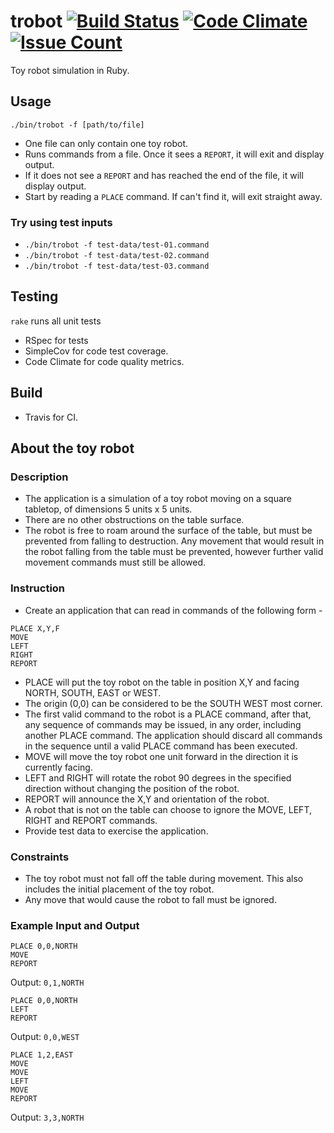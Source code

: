 # trobot [![Build Status](https://travis-ci.org/devacto/toy-robot.svg?branch=master)](https://travis-ci.org/devacto/toy-robot) [![Code Climate](https://codeclimate.com/github/devacto/toy-robot/badges/gpa.svg)](https://codeclimate.com/github/devacto/toy-robot)[![Issue Count](https://codeclimate.com/github/devacto/toy-robot/badges/issue_count.svg)](https://codeclimate.com/github/devacto/toy-robot)
Toy robot simulation in Ruby.

## Usage
`./bin/trobot -f [path/to/file]`
* One file can only contain one toy robot.
* Runs commands from a file. Once it sees a `REPORT`, it will exit and display output.
* If it does not see a `REPORT` and has reached the end of the file, it will display output.
* Start by reading a `PLACE` command. If can't find it, will exit straight away.

### Try using test inputs
* `./bin/trobot -f test-data/test-01.command`
* `./bin/trobot -f test-data/test-02.command`
* `./bin/trobot -f test-data/test-03.command`

## Testing

`rake` runs all unit tests

* RSpec for tests
* SimpleCov for code test coverage.
* Code Climate for code quality metrics.

## Build
* Travis for CI.

## About the toy robot

### Description
* The application is a simulation of a toy robot moving on a square tabletop, of dimensions 5 units x 5 units.
* There are no other obstructions on the table surface.
* The robot is free to roam around the surface of the table, but must be prevented from falling to destruction. Any movement that would result in the robot falling from the table must be prevented, however further valid movement commands must still be allowed.

### Instruction
* Create an application that can read in commands of the following form -
```
PLACE X,Y,F
MOVE
LEFT
RIGHT
REPORT
```

* PLACE will put the toy robot on the table in position X,Y and facing NORTH, SOUTH, EAST or WEST.
* The origin (0,0) can be considered to be the SOUTH WEST most corner.
* The first valid command to the robot is a PLACE command, after that, any sequence of commands may be issued, in any order, including another PLACE command. The application should discard all commands in the sequence until a valid PLACE command has been executed.
* MOVE will move the toy robot one unit forward in the direction it is currently facing.
* LEFT and RIGHT will rotate the robot 90 degrees in the specified direction without changing the position of the robot.
* REPORT will announce the X,Y and orientation of the robot.
* A robot that is not on the table can choose to ignore the MOVE, LEFT, RIGHT and REPORT commands.
* Provide test data to exercise the application.

### Constraints
* The toy robot must not fall off the table during movement. This also includes the initial placement of the toy robot.
* Any move that would cause the robot to fall must be ignored.

### Example Input and Output
```
PLACE 0,0,NORTH
MOVE
REPORT
```
Output: `0,1,NORTH`

```
PLACE 0,0,NORTH
LEFT
REPORT
```
Output: `0,0,WEST`

```
PLACE 1,2,EAST
MOVE
MOVE
LEFT
MOVE
REPORT
```
Output: `3,3,NORTH`
